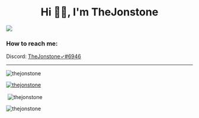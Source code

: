 <h1 align="center">Hi 👋🏻, I'm TheJonstone</h1>
<img align="center" src="https://github.com/TheJonstone/TheJonstone1/blob/main/TheJonstone.png"/>
<h3 align="left">How to reach me:</h3>
<p align="left">Discord: <a href="https://discord.com/users/398197691072380928" target="blank">TheJonstone✓#6946</a></p>
<hr>
<p align="left"> <img src="https://komarev.com/ghpvc/?username=thejonstone&label=Profile%20views&color=0e75b6&style=flat" alt="thejonstone" /> </p>
<p align="left"> <a href="https://github.com/ryo-ma/github-profile-trophy&theme=onedark"><img src="https://github-profile-trophy.vercel.app/?username=thejonstone&theme=onedark" alt="thejonstone" /></a> </p>
<p>&nbsp;<img align="center" src="https://github-readme-stats.vercel.app/api?username=thejonstone&show_icons=true&theme=dark&title_color=0eb4a9&bg_color=000000&hide_border=true&locale=en" alt="thejonstone" /></p>
<p><img align="center" src="https://github-readme-streak-stats.herokuapp.com/?user=thejonstone&theme=highcontrast" alt="thejonstone" /></p>
